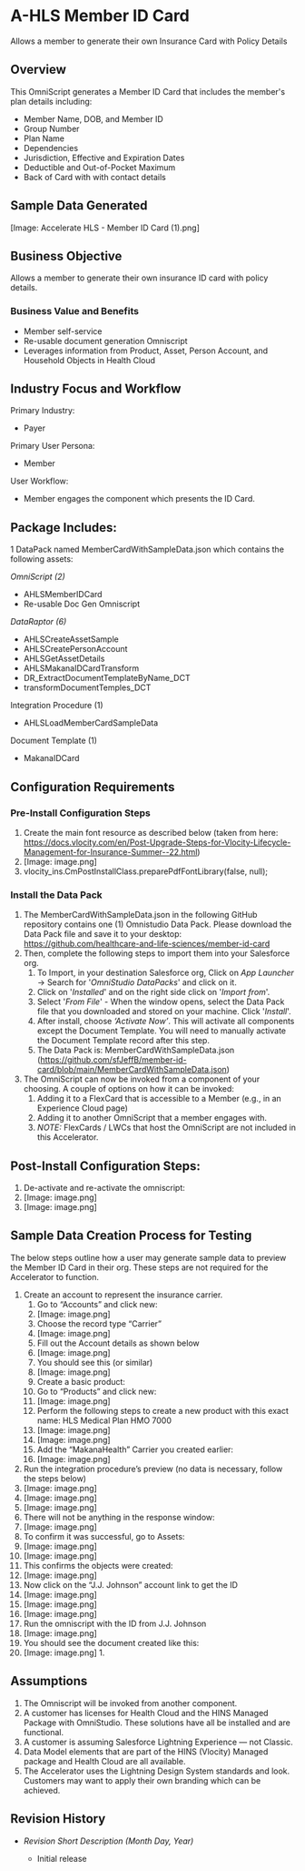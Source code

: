 <h1>A-HLS Member ID Card</h1>

Allows a member to generate their own Insurance Card with Policy Details

<h2>Overview</h2>

This OmniScript generates a Member ID Card that includes the member's plan details including:

* Member Name, DOB, and Member ID
* Group Number
* Plan Name
* Dependencies
* Jurisdiction, Effective and Expiration Dates
* Deductible and Out-of-Pocket Maximum
* Back of Card with with contact details

<h2>Sample Data Generated</h2>

[Image: Accelerate HLS - Member ID Card (1).png]

<h2>Business Objective</h2>

Allows a member to generate their own insurance ID card with policy details.

<h3>Business Value and Benefits</h3>

* Member self-service
* Re-usable document generation Omniscript
* Leverages information from Product, Asset, Person Account, and Household Objects in Health Cloud


<h2>Industry Focus and Workflow</h2>

Primary Industry:

* Payer

Primary User Persona:

* Member

User Workflow:

* Member engages the component which presents the ID Card. 


<h2>Package Includes:</h2>

1 DataPack named MemberCardWithSampleData.json which contains the following assets:

*OmniScript (2)*

* AHLSMemberIDCard
* Re-usable Doc Gen Omniscript

*DataRaptor (6)*

* AHLSCreateAssetSample 
* AHLSCreatePersonAccount 
* AHLSGetAssetDetails 
* AHLSMakanaIDCardTransform 
* DR_ExtractDocumentTemplateByName_DCT 
* transformDocumentTemples_DCT 

Integration Procedure (1)

* AHLSLoadMemberCardSampleData

Document Template (1)

* MakanaIDCard


<h2>Configuration Requirements</h2>

<h3>Pre-Install Configuration Steps</h3>

1. Create the main font resource as described below (taken from here: https://docs.vlocity.com/en/Post-Upgrade-Steps-for-Vlocity-Lifecycle-Management-for-Insurance-Summer--22.html) 
2. [Image: image.png]
3. vlocity_ins.CmPostInstallClass.preparePdfFontLibrary(false, null);

<h3>Install the Data Pack</h3>

1. The MemberCardWithSampleData.json in the following GitHub repository contains one (1) Omnistudio Data Pack. Please download the Data Pack file and save it to your desktop: https://github.com/healthcare-and-life-sciences/member-id-card
2. Then, complete the following steps to import them into your Salesforce org.
    1. To Import, in your destination Salesforce org, Click on *App Launcher* → Search for '*OmniStudio DataPacks*' and click on it.
    2. Click on '*Installed*' and on the right side click on '*Import from*'.
    3. Select '*From File*' - When the window opens, select the Data Pack file that you downloaded and stored on your machine. Click '*Install*'.
    4. After install, choose *‘Activate Now’*. This will activate all components except the Document Template. You will need to manually activate the Document Template record after this step. 
    5. The Data Pack is: MemberCardWithSampleData.json (https://github.com/sfJeffB/member-id-card/blob/main/MemberCardWithSampleData.json)
3. The OmniScript can now be invoked from a component of your choosing. A couple of options on how it can be invoked:
    1. Adding it to a FlexCard that is accessible to a Member (e.g., in an Experience Cloud page)
    2. Adding it to another OmniScript that a member engages with. 
    3. *NOTE:* FlexCards / LWCs that host the OmniScript are not included in this Accelerator. 

<h2>Post-Install Configuration Steps:</h2>

1. De-activate and re-activate the omniscript:
2. [Image: image.png]
3. [Image: image.png]


<h2>Sample Data Creation Process for Testing</h2>

The below steps outline how a user may generate sample data to preview the Member ID Card in their org. These steps are not required for the Accelerator to function.

1. Create an account to represent the insurance carrier.
    1. Go to “Accounts” and click new:
    2. [Image: image.png]
    3. Choose the record type “Carrier”
    4. [Image: image.png]
    5. Fill out the Account details as shown below
    6. [Image: image.png]
    7. You should see this (or similar)
    8. [Image: image.png]
    9. Create a basic product:
    10. Go to “Products” and click new: 
    11. [Image: image.png]
    12. Perform the following steps to create a new product with this exact name: 
        HLS Medical Plan HMO 7000
    13. [Image: image.png]
    14. [Image: image.png]
    15. Add the “MakanaHealth” Carrier you created earlier:
    16. [Image: image.png]
2. Run the integration procedure’s preview (no data is necessary, follow the steps below)
3. [Image: image.png]
4. [Image: image.png]
5. [Image: image.png]
6. There will not be anything in the response window:
7. [Image: image.png]
8. To confirm it was successful, go to Assets:
9. [Image: image.png]
10. [Image: image.png]
11. This confirms the objects were created:
12. [Image: image.png]
13. Now click on the “J.J. Johnson” account link to get the ID
14. [Image: image.png]
15. [Image: image.png]
16. [Image: image.png]
17. Run the omniscript with the ID from J.J. Johnson
18. [Image: image.png]
19. You should see the document created like this: 
20. [Image: image.png]
    1. 


<h2>Assumptions</h2>

1. The Omniscript will be invoked from another component.
2. A customer has licenses for Health Cloud and the HINS Managed Package with OmniStudio.  These solutions have all be installed and are functional.
3. A customer is assuming Salesforce Lightning Experience — not Classic.
4. Data Model elements that are part of the HINS (Vlocity) Managed package and Health Cloud are all available.
5. The Accelerator uses the Lightning Design System standards and look. Customers may want to apply their own branding which can be achieved. 


<h2>Revision History</h2>

* *Revision Short Description (Month Day, Year)*

    * Initial release

